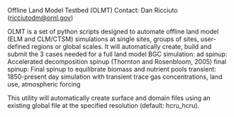 Offline Land Model Testbed (OLMT)
Contact:  Dan Ricciuto (ricciutodm@ornl.gov)

OLMT is a set of python scripts designed to automate offline land model (ELM and CLM/CTSM) simulations at single sites, groups of sites, user-defined regions or global scales.
It will automatically create, build and submit the 3 cases needed for a full land model BGC simulation:
ad spinup:     Accelerated decomposition spinup (Thornton and Rosenbloom, 2005)
final spinup:  Final spinup to equilibrate biomass and nutrient pools
transient:     1850-present day simulation with transient trace gas concentrations, land use, atmospheric forcing

This utility will automatically create surface and domain files using an existing global file at the specified resolution (default:  hcru_hcru).
